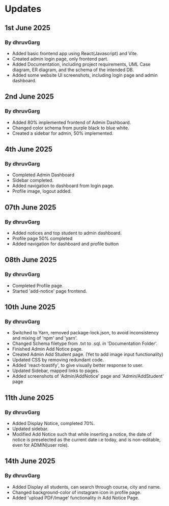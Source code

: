 # Updates

## 1st June 2025

### By dhruvGarg
- Added basic frontend app using React(Javascript) and Vite.
- Created admin login page, only frontend part.
- Added Documentation, including project requirements, UML Case diagram, ER diagram, and the schema of the intended DB.
- Added some website UI screenshots, including login page and admin dashboard.

## 2nd June 2025

### By dhruvGarg
- Added 80% implemented frontend of Admin Dashboard.
- Changed color schema from purple black to blue white.
- Created a sidebar for admin, 50% implemented.

## 4th June 2025

### By dhruvGarg
- Completed Admin Dashboard
- Sidebar completed.
- Added navigation to dashboard from login page.
- Profile image, logout added.

## 07th June 2025

### By dhruvGarg
- Added notices and top student to admin dashboard.
- Profile page 50% completed
- Added navigation for dashboard and profile button

## 08th June 2025

### By dhruvGarg
- Completed Profile page.
- Started 'add-notice' page frontend.

## 10th June 2025

### By dhruvGarg
- Switched to Yarn, removed package-lock.json, to avoid inconsistency and mixing of 'npm' and 'yarn'. 
- Changed Schema filetype from .txt to .sql. in 'Documentation Folder'.
- Finished Admin Add Notice page.
- Created Admin Add Student page. (Yet to add image input functionality)
- Updated CSS by removing redundant code.
- Added 'react-toastify', to give visually better response to user.
- Updated Sidebar, mapped links to pages.
- Added screenshots of 'Admin/AddNotice' page and 'Admin/AddStudent' page


## 11th June 2025

### By dhruvGarg

- Added Display Notice, completed 70%.
- Updated sidebar.
- Modified Add Notice such that while inserting a notice, the date of notice is preselected as the current date i.e today, and is non-editable, even for ADMIN(user role).


## 14th June 2025

### By dhruvGarg

- Added Display all students, can search through course, city and name.
- Changed background-color of instagram icon in profile page.
- Added 'upload PDF/Image' functionality in Add Notice Page.